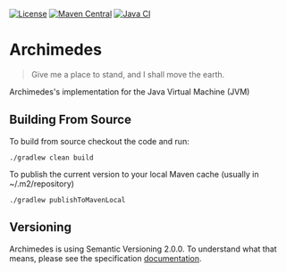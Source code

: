 [![License](https://img.shields.io/badge/License-Apache%202.0-blue.svg?style=flat)](https://www.apache.org/licenses/LICENSE-2.0)
[![Maven Central](https://img.shields.io/maven-central/v/io.archimedesfw/archimedes-parent.svg?label=Maven%20Central)](https://search.maven.org/search?q=io.archimedesfw)
[![Java CI](https://github.com/archimedes-projects/archimedes-jvm/workflows/Build%20CI/badge.svg)](https://github.com/archimedes-projects/archimedes-jvm/actions)

# Archimedes

> Give me a place to stand, and I shall move the earth.

Archimedes's implementation for the Java Virtual Machine (JVM)

## Building From Source

To build from source checkout the code and run:

```shell
./gradlew clean build
```

To publish the current version to your local Maven cache (usually in ~/.m2/repository)

```shell
./gradlew publishToMavenLocal
```

## Versioning

Archimedes is using Semantic Versioning 2.0.0. To understand what that means, please see the specification [documentation](https://semver.org/).
